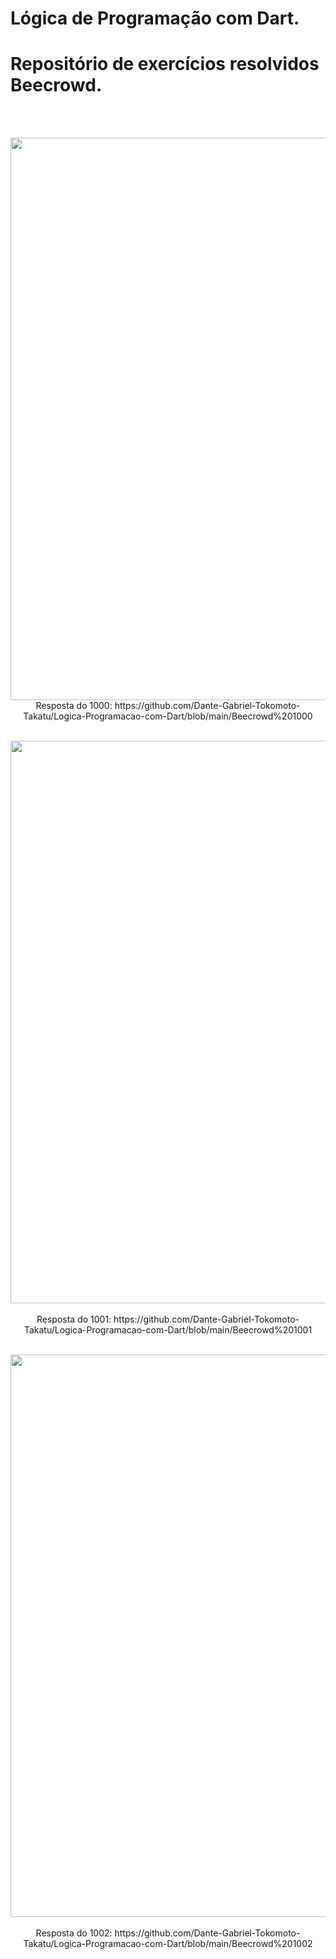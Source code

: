# Lógica de Programação com Dart.
# Repositório de exercícios resolvidos Beecrowd.
 <br><br>
<p align="center">
<img width="900" src="https://user-images.githubusercontent.com/113074962/232978157-8caf44b8-bb94-4b48-bca3-7c5988841f23.PNG" />
<br>
Resposta do 1000: https://github.com/Dante-Gabriel-Tokomoto-Takatu/Logica-Programacao-com-Dart/blob/main/Beecrowd%201000
<br><br>
<p align="center">
<img width="900" src="https://user-images.githubusercontent.com/113074962/230270673-6c224f67-29bd-4296-b81e-1d5a92ac2c0c.PNG" />
<br><br>
Resposta do 1001: https://github.com/Dante-Gabriel-Tokomoto-Takatu/Logica-Programacao-com-Dart/blob/main/Beecrowd%201001
<br><br>
<p align="center">
<img width="900" src="https://user-images.githubusercontent.com/113074962/230517126-6fe32ad1-cf0f-4ee9-8020-fee16d289eb0.PNG" />
<br><br>
Resposta do 1002: https://github.com/Dante-Gabriel-Tokomoto-Takatu/Logica-Programacao-com-Dart/blob/main/Beecrowd%201002
